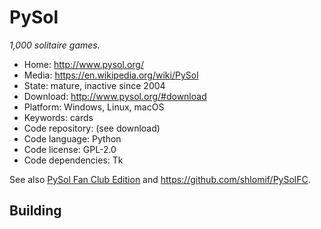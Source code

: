 # PySol

_1,000 solitaire games._

- Home: http://www.pysol.org/
- Media: https://en.wikipedia.org/wiki/PySol
- State: mature, inactive since 2004
- Download: http://www.pysol.org/#download
- Platform: Windows, Linux, macOS
- Keywords: cards
- Code repository: (see download)
- Code language: Python
- Code license: GPL-2.0
- Code dependencies: Tk

See also [PySol Fan Club Edition](https://pysolfc.sourceforge.io/) and https://github.com/shlomif/PySolFC.

## Building

